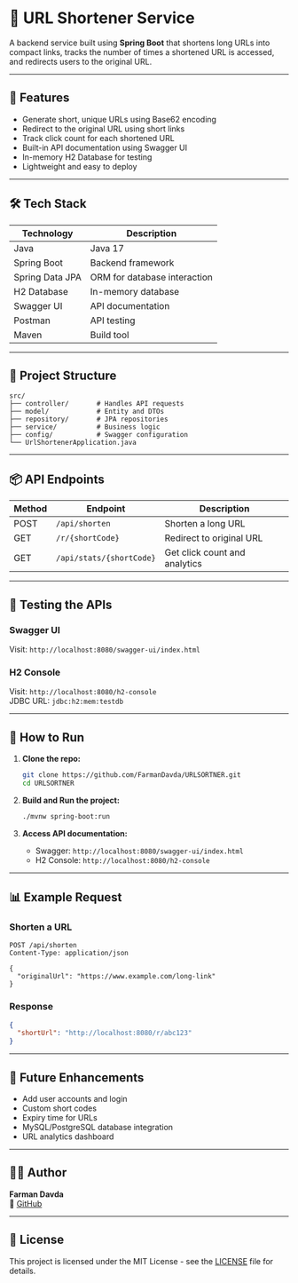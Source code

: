 # 🔗 URL Shortener Service

A backend service built using **Spring Boot** that shortens long URLs into compact links, tracks the number of times a shortened URL is accessed, and redirects users to the original URL.

---

## 🚀 Features

- Generate short, unique URLs using Base62 encoding
- Redirect to the original URL using short links
- Track click count for each shortened URL
- Built-in API documentation using Swagger UI
- In-memory H2 Database for testing
- Lightweight and easy to deploy

---

## 🛠️ Tech Stack

| Technology       | Description                    |
|------------------|-------------------------------|
| Java             | Java 17                        |
| Spring Boot      | Backend framework              |
| Spring Data JPA  | ORM for database interaction   |
| H2 Database      | In-memory database             |
| Swagger UI       | API documentation              |
| Postman          | API testing                    |
| Maven            | Build tool                     |

---

## 📁 Project Structure

```
src/
├── controller/       # Handles API requests
├── model/            # Entity and DTOs
├── repository/       # JPA repositories
├── service/          # Business logic
├── config/           # Swagger configuration
└── UrlShortenerApplication.java
```

---

## 📦 API Endpoints

| Method | Endpoint                     | Description                      |
|--------|------------------------------|----------------------------------|
| POST   | `/api/shorten`               | Shorten a long URL               |
| GET    | `/r/{shortCode}`             | Redirect to original URL         |
| GET    | `/api/stats/{shortCode}`     | Get click count and analytics    |

---

## 🧪 Testing the APIs

### Swagger UI  
Visit: `http://localhost:8080/swagger-ui/index.html`

### H2 Console  
Visit: `http://localhost:8080/h2-console`  
JDBC URL: `jdbc:h2:mem:testdb`

---

## 🧰 How to Run

1. **Clone the repo:**
   ```bash
   git clone https://github.com/FarmanDavda/URLSORTNER.git
   cd URLSORTNER
   ```

2. **Build and Run the project:**
   ```bash
   ./mvnw spring-boot:run
   ```

3. **Access API documentation:**
   - Swagger: `http://localhost:8080/swagger-ui/index.html`
   - H2 Console: `http://localhost:8080/h2-console`

---

## 📊 Example Request

### Shorten a URL
```http
POST /api/shorten
Content-Type: application/json

{
  "originalUrl": "https://www.example.com/long-link"
}
```

### Response
```json
{
  "shortUrl": "http://localhost:8080/r/abc123"
}
```

---

## 🧠 Future Enhancements

- Add user accounts and login
- Custom short codes
- Expiry time for URLs
- MySQL/PostgreSQL database integration
- URL analytics dashboard

---

## 👨‍💻 Author

**Farman Davda**  
🔗 [GitHub](https://github.com/FarmanDavda)

---

## 📃 License

This project is licensed under the MIT License - see the [LICENSE](LICENSE) file for details.
